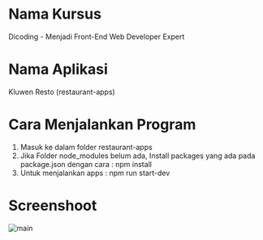 # Nama Kursus
Dicoding - Menjadi Front-End Web Developer Expert

# Nama Aplikasi
Kluwen Resto (restaurant-apps)

# Cara Menjalankan Program
1) Masuk ke dalam folder restaurant-apps 
2) Jika Folder node_modules belum ada, Install packages yang ada pada package.json dengan cara : npm install
3) Untuk menjalankan apps : npm run start-dev

# Screenshoot
![main](https://raw.githubusercontent.com/multimediary/restaurant-apps/main/src/public/images/design.webp)